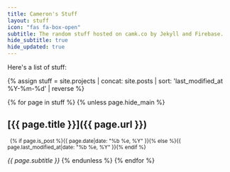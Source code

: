 ```yaml
---
title: Cameron's Stuff
layout: stuff
icon: "fas fa-box-open"
subtitle: The random stuff hosted on camk.co by Jekyll and Firebase.
hide_subtitle: true
hide_updated: true
---
```

Here's a list of stuff:

{% assign stuff = site.projects | concat: site.posts | sort: 'last_modified_at %Y-%m-%d' | reverse %}

{% for page in stuff %}
  {% unless page.hide_main %}
## [{{ page.title }}]({{ page.url }})
<small class="text-muted"><i class="fas fa-calendar-day"></i>
  &ensp;{% if page.is_post %}{{ page.date|date: "%b %e, %Y" }}{% else %}{{ page.last_modified_at|date: "%b %e, %Y" }}{% endif %}
</small>

_{{ page.subtitle }}_
  {% endunless %}
{% endfor %}
